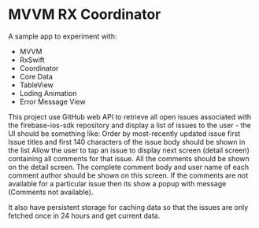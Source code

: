 #  MVVM RX Coordinator  

A sample app to experiment with:
- MVVM
- RxSwift
- Coordinator
- Core Data
- TableView
- Loding Animation
- Error Message View


This project use  GitHub web API to retrieve all open issues associated with the firebase-ios-sdk repository and display a list of issues to the user - the UI should be something like:
Order by most-recently updated issue first
Issue titles and first 140 characters of the issue body should be shown in the list
Allow the user to tap an issue to display next screen (detail screen) containing all comments for that issue.
All the comments should be shown on the detail screen.
The complete comment body and user name of each comment author should be shown on this screen.
If the comments are not available for a particular issue then its show a popup with message (Comments not available).

It also have persistent storage  for caching data so that the issues are only fetched once in 24 hours and get current data.


